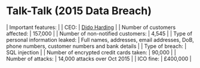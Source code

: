 # Talk-Talk (2015 Data Breach)

| Important features:       |
| CEO: | [Dido Harding](https://en.wikipedia.org/wiki/Dido_Harding)       |
| Number of customers affected: | 157,000     |
| Number of non-notified customers: | 4,545       |
| Type of personal information leaked: | Full names, addresses, email addresses, DoB, phone numbers, customer numbers and bank details        |
| Type of breach: | SQL injection     |
| Number of encrypted credit cards taken: | 90,000          |
| Number of attacks: | 14,000 attacks over Oct 2015         |
| ICO fine: | £400,000        |

